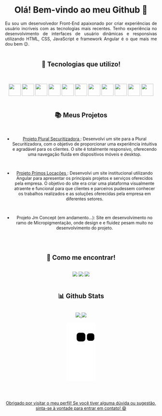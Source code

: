 <div align="center">
  
   # Olá! Bem-vindo ao meu Github 👋

<div align="justify"> Eu sou um desenvolvedor Front-End apaixonado por criar experiências de usuário incríveis com as tecnologias mais recentes. Tenho experiência no desenvolvimento de interfaces de usuário dinâmicas e responsivas utilizando HTML, CSS, JavaScript e framework Angular é o que mais me dou bem 😉.
<br>
<br>
  
</div>
  
## 🚀 Tecnologias que utilizo!
<br>

  
<div align="center">
  <br>
    <img src="https://cdn.jsdelivr.net/gh/devicons/devicon/icons/html5/html5-original.svg" width="40" height="40" />
    <img src="https://cdn.jsdelivr.net/gh/devicons/devicon/icons/css3/css3-original.svg" width="40" height="40" />
    <img src="https://cdn.jsdelivr.net/gh/devicons/devicon/icons/angularjs/angularjs-original.svg" width="40" height="40"/>
    <img src="https://cdn.jsdelivr.net/gh/devicons/devicon/icons/react/react-original.svg" width="40" height="40"/>
    <img src="https://cdn.jsdelivr.net/gh/devicons/devicon/icons/git/git-original.svg" width="40" height="40"/>
    <img src="https://cdn.jsdelivr.net/gh/devicons/devicon/icons/javascript/javascript-original.svg" width="40" height="40"/>
    <img src="https://cdn.jsdelivr.net/gh/devicons/devicon/icons/typescript/typescript-original.svg" width="40" height="40"/>
    <img src="https://cdn.jsdelivr.net/gh/devicons/devicon/icons/bootstrap/bootstrap-original.svg" width="40" height="40"/>
    <img src="https://cdn.jsdelivr.net/gh/devicons/devicon@latest/icons/figma/figma-original.svg" width="40" height="40"/>
    <img src="https://cdn.jsdelivr.net/gh/devicons/devicon@latest/icons/illustrator/illustrator-plain.svg" width="40" height="40"/>      
    <img src="https://cdn.jsdelivr.net/gh/devicons/devicon@latest/icons/photoshop/photoshop-original.svg" width="40" height="40"/>
<br>
<br>

</div>


## 📚 Meus Projetos
<br>


<div align="center">


  
- <a href="https://www.pluralsec.com.br" target="_blank">Projeto Plural Securitizadora </a>: Desenvolvi um site para a Plural Securitizadora, com o objetivo de proporcionar uma experiência intuitiva e agradável para os clientes. O site é totalmente responsivo, oferecendo uma navegação fluida em dispositivos móveis e desktop.
<br>
  
  
- <a href="https://www.primosloc.com.br" target="_blank">Projeto Primos Locações </a>: Desenvolvi um site institucional utilizando Angular para apresentar os principais projetos e serviços oferecidos pela empresa. O objetivo do site era criar uma plataforma visualmente atraente e funcional para que clientes e parceiros pudessem conhecer os trabalhos realizados e as soluções oferecidas pela empresa em diferentes setores.
<br>

- Projeto Jm Concept (em andamento...): Site em desenvolvimento no ramo de Micropigmentação, onde design e e fluidez pesam muito no desenvolvimento do projeto.
<br>
<br>

</div>


## 📱 Como me encontrar!
  
  
<div align="center">
  <br>
    <a href="https://www.instagram.com/victor_barboza_" target="_blank"><img src="https://img.shields.io/badge/-Instagram-%23E4405F?style=for-the-badge&logo=instagram&logoColor=white" target="_blank"></a>
    <a href="https://www.linkedin.com/in/victor-barboza-828259189/" target="_blank"><img src="https://img.shields.io/badge/-LinkedIn-%230077B5?style=for-the-badge&logo=linkedin&logoColor=white" target="_blank"></a> 
    <a href = "mailto:vmoraesbarboza2703@gmail.com"><img src="https://img.shields.io/badge/-Gmail-%23333?style=for-the-badge&logo=gmail&logoColor=white" target="_blank"></a>
<br>
<br>
  
</div>




## 📊 Github Stats
  

<div align="center">
  <br>
    <a href="https://github.com/mercurialbr">
    <img height="150em" src="https://github-readme-stats.vercel.app/api?username=mercurialbr&show_icons=true&theme=dracula&include_all_commits=true&count_private=true"/>
    <img height="150em" src="https://github-readme-stats.vercel.app/api/top-langs/?username=mercurialbr&layout=compact&langs_count=7&theme=dracula"/>

![Snake animation](https://github.com/mercurialbr/mercurialbr/blob/output/github-contribution-grid-snake.svg)

<br>
<br>

  </div>
</div>

<div align="center">

  Obrigado por visitar o meu perfil! Se você tiver alguma dúvida ou sugestão, sinta-se à vontade para entrar em contato! 😄
  
</div>

